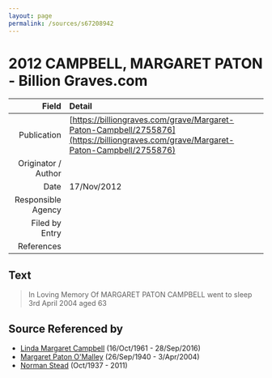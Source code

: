```yaml
---
layout: page
permalink: /sources/s67208942
---
```


# 2012 CAMPBELL, MARGARET PATON - Billion Graves.com

Field | Detail
---:|:---
Publication | [https://billiongraves.com/grave/Margaret-Paton-Campbell/2755876](https://billiongraves.com/grave/Margaret-Paton-Campbell/2755876)
Originator / Author | 
Date | 17/Nov/2012
Responsible Agency | 
Filed by Entry | 
References | 

## Text

> In Loving Memory Of MARGARET PATON CAMPBELL went to sleep 3rd April 2004 aged 63
>

## Source Referenced by

* [Linda Margaret Campbell](../people/@76650284@-linda-margaret-campbell-b1961-10-16-d2016-9-28.md) (16/Oct/1961 - 28/Sep/2016)
* [Margaret Paton O'Malley](../people/@46723082@-margaret-paton-o'malley-b1940-9-26-d2004-4-3.md) (26/Sep/1940 - 3/Apr/2004)
* [Norman Stead](../people/@69808462@-norman-stead-b1937-10-d2011.md) (Oct/1937 - 2011)

